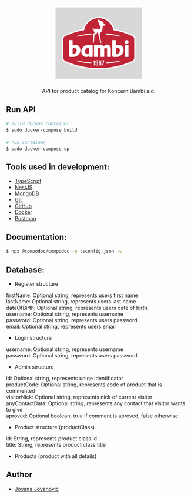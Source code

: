 <p align="center">
  <a href="https://bambi.rs/" target="blank"><img src="bambi.jpg" alt="Bambi Logo" width="250"/></a>
</p>

<p align="center">API for product catalog for Koncern Bambi a.d.</p>

## Run API

```bash
# build docker container
$ sudo docker-compose build

# run container
$ sudo docker-compose up
```

## Tools used in development:

- [TypeScript](https://www.typescriptlang.org/)
- [NestJS](https://nestjs.com/)
- [MongoDB](https://www.mongodb.com/)
- [Git](https://git-scm.com/)
- [GitHub](https://github.com/)
- [Docker](https://www.docker.com/)
- [Postman](https://www.postman.com/)


## Documentation:

```bash
$ npx @compodoc/compodoc -p tsconfig.json -s
```

## Database:

- Register structure

firstName: Optional string, represents users first name<br>
lastName: Optional string, represents users last name<br>
dateOfBirth: Optional string, represents users date of birth<br>
username: Optional string, represents username<br>
password: Optional string, represents users password<br>
email: Optional string, represents users email<br>

- Login structure

username: Optional string, represents username<br>
password: Optional string, represents users password<br>

- Admin structure

id: Optional string, represents uniqe identificator<br>
productCode: Optional string, represents code of product that is commented<br>
visitorNick: Optional string, represents nick of current visitor<br>
anyContactData: Optional string, represents any contact that visitor wants to give<br>
aproved: Optional boolean, true if comment is aproved, false otherwise<br>

- Product structure (productClass)

id: String, represents product class id<br>
title: String, represents product class title<br>

- Products (product with all details)


## Author

- [Jovana Jovanović](https://github.com/jjovana314)
